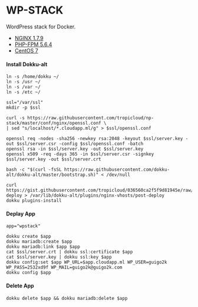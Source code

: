 WP-STACK
==============
WordPress stack for Docker.  

* [NGINX 1.7.9](http://nginx.com)
* [PHP-FPM 5.6.4](http://php.net)
* [CentOS 7](http://www.centos.org)


#### Install Dokku-alt
   
    ln -s /home/dokku ~/
    ln -s /usr ~/
    ln -s /var ~/
    ln -s /etc ~/
    
    ssl="/var/ssl"
    mkdir -p $ssl
    
    curl -s https://raw.githubusercontent.com/tropicloud/np-stack/master/conf/nginx/openssl.conf \
    | sed "s/localhost/*.cloudapp.ml/g" > $ssl/openssl.conf
    
    openssl req -nodes -sha256 -newkey rsa:2048 -keyout $ssl/server.key -out $ssl/server.csr -config $ssl/openssl.conf -batch
    openssl rsa -in $ssl/server.key -out $ssl/server.key
    openssl x509 -req -days 365 -in $ssl/server.csr -signkey $ssl/server.key -out $ssl/server.crt
    
    bash -c "$(curl -fsSL https://raw.githubusercontent.com/dokku-alt/dokku-alt/master/bootstrap.sh)" < /dev/null
    
    curl https://gist.githubusercontent.com/tropicloud/036560ca2f5f9d81945e/raw/ebcc40dc3ce82eebb354f72c06dd55a5e65907e2/post-deploy > /var/lib/dokku-alt/plugins/nginx-vhosts/post-deploy
    dokku plugins-install


#### Deplay App

    app="wpstack"
    
    dokku create $app
    dokku mariadb:create $app 
    dokku mariadb:link $app $app
    cat $ssl/server.crt | dokku ssl:certificate $app
    cat $ssl/server.key | dokku ssl:key $app
    dokku config:set $app WP_URL=$app.cloudapp.ml WP_USER=guigo2k WP_PASS=2532xd9f WP_MAIL=guigo2k@guigo2k.com
    dokku config $app


#### Delete App

    dokku delete $app && dokku mariadb:delete $app

